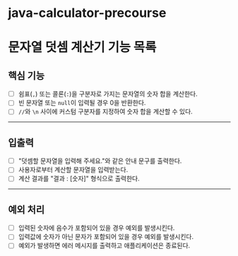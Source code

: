 # java-calculator-precourse
#  문자열 덧셈 계산기 기능 목록

## 핵심 기능
- [ ] 쉼표(`,`) 또는 콜론(`:`)을 구분자로 가지는 문자열의 숫자 합을 계산한다.
- [ ] 빈 문자열 또는 `null`이 입력될 경우 0을 반환한다.
- [ ] `//`와 `\n` 사이에 커스텀 구분자를 지정하여 숫자 합을 계산할 수 있다.

---

## 입출력
- [ ] "덧셈할 문자열을 입력해 주세요."와 같은 안내 문구를 출력한다.
- [ ] 사용자로부터 계산할 문자열을 입력받는다.
- [ ] 계산 결과를 "결과 : [숫자]" 형식으로 출력한다.

---

## 예외 처리
- [ ] 입력된 숫자에 음수가 포함되어 있을 경우 예외를 발생시킨다.
- [ ] 입력값에 숫자가 아닌 문자가 포함되어 있을 경우 예외를 발생시킨다.
- [ ] 예외가 발생하면 에러 메시지를 출력하고 애플리케이션은 종료된다.
